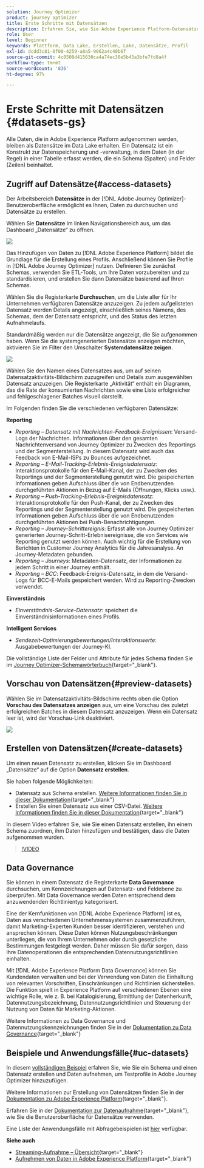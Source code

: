 ```yaml
---
solution: Journey Optimizer
product: journey optimizer
title: Erste Schritte mit Datensätzen
description: Erfahren Sie, wie Sie Adobe Experience Platform-Datensätze in Adobe Journey Optimizer verwenden.
role: User
level: Beginner
keywords: Plattform, Data Lake, Erstellen, Lake, Datensätze, Profil
exl-id: dcdd3c81-0f00-4259-a8a5-9062a4c40b6f
source-git-commit: 4c0508d415630ca4a74ec30e5b43a3bfe7fd8a4f
workflow-type: tm+mt
source-wordcount: '836'
ht-degree: 97%

---
```


# Erste Schritte mit Datensätzen {#datasets-gs}

Alle Daten, die in Adobe Experience Platform aufgenommen werden, bleiben als Datensätze im Data Lake erhalten. Ein Datensatz ist ein Konstrukt zur Datenspeicherung und -verwaltung, in dem Daten (in der Regel) in einer Tabelle erfasst werden, die ein Schema (Spalten) und Felder (Zeilen) beinhaltet.

## Zugriff auf Datensätze{#access-datasets}

Der Arbeitsbereich **Datensätze** in der [!DNL Adobe Journey Optimizer]-Benutzeroberfläche ermöglicht es Ihnen, Daten zu durchsuchen und Datensätze zu erstellen.

Wählen Sie **Datensätze** im linken Navigationsbereich aus, um das Dashboard „Datensätze“ zu öffnen.

![](assets/datasets-home.png)

Das Hinzufügen von Daten zu [!DNL Adobe Experience Platform] bildet die Grundlage für die Erstellung eines Profils. Anschließend können Sie Profile in [!DNL Adobe Journey Optimizer] nutzen. Definieren Sie zunächst Schemas, verwenden Sie ETL-Tools, um Ihre Daten vorzubereiten und zu standardisieren, und erstellen Sie dann Datensätze basierend auf Ihren Schemas.

Wählen Sie die Registerkarte **Durchsuchen**, um die Liste aller für Ihr Unternehmen verfügbaren Datensätze anzuzeigen. Zu jedem aufgelisteten Datensatz werden Details angezeigt, einschließlich seines Namens, des Schemas, dem der Datensatz entspricht, und des Status des letzten Aufnahmelaufs.

Standardmäßig werden nur die Datensätze angezeigt, die Sie aufgenommen haben. Wenn Sie die systemgenerierten Datensätze anzeigen möchten, aktivieren Sie im Filter den Umschalter **Systemdatensätze zeigen**.

![](assets/ajo-system-datasets.png)

Wählen Sie den Namen eines Datensatzes aus, um auf seinen Datensatzaktivitäts-Bildschirm zuzugreifen und Details zum ausgewählten Datensatz anzuzeigen. Die Registerkarte „Aktivität“ enthält ein Diagramm, das die Rate der konsumierten Nachrichten sowie eine Liste erfolgreicher und fehlgeschlagener Batches visuell darstellt.

Im Folgenden finden Sie die verschiedenen verfügbaren Datensätze:

**Reporting**

* _Reporting – Datensatz mit Nachrichten-Feedback-Ereignissen_: Versand-Logs der Nachrichten. Informationen über den gesamten Nachrichtenversand von Journey Optimizer zu Zwecken des Reportings und der Segmenterstellung. In diesem Datensatz wird auch das Feedback von E-Mail-ISPs zu Bounces aufgezeichnet.
* _Reporting – E-Mail-Tracking-Erlebnis-Ereignisdatensatz_: Interaktionsprotokolle für den E-Mail-Kanal, der zu Zwecken des Reportings und der Segmenterstellung genutzt wird. Die gespeicherten Informationen geben Aufschluss über die von Endbenutzenden durchgeführten Aktionen in Bezug auf E-Mails (Öffnungen, Klicks usw.).
* _Reporting – Push-Tracking-Erlebnis-Ereignisdatensatz_: Interaktionsprotokolle für den Push-Kanal, der zu Zwecken des Reportings und der Segmenterstellung genutzt wird. Die gespeicherten Informationen geben Aufschluss über die von Endbenutzenden durchgeführten Aktionen bei Push-Benachrichtigungen.
* _Reporting – Journey-Schrittereignis_: Erfasst alle von Journey Optimizer generierten Journey-Schritt-Erlebnisereignisse, die von Services wie Reporting genutzt werden können. Auch wichtig für die Erstellung von Berichten in Customer Journey Analytics für die Jahresanalyse. An Journey-Metadaten gebunden.
* _Reporting – Journeys_: Metadaten-Datensatz, der Informationen zu jedem Schritt in einer Journey enthält.
* _Reporting – BCC_: Feedback-Ereignis-Datensatz, in dem die Versand-Logs für BCC-E-Mails gespeichert werden. Wird zu Reporting-Zwecken verwendet.

**Einverständnis**

* _Einverständnis-Service-Datensatz_: speichert die Einverständnisinformationen eines Profils.

**Intelligent Services**

* _Sendezeit-Optimierungsbewertungen/Interaktionswerte_: Ausgabebewertungen der Journey-KI.

Die vollständige Liste der Felder und Attribute für jedes Schema finden Sie im [Journey Optimizer-Schemawörterbuch](https://experienceleague.adobe.com/tools/ajo-schemas/schema-dictionary.html){target="_blank"}.

## Vorschau von Datensätzen{#preview-datasets}

Wählen Sie im Datensatzaktivitäts-Bildschirm rechts oben die Option **Vorschau des Datensatzes anzeigen** aus, um eine Vorschau des zuletzt erfolgreichen Batches in diesem Datensatz anzuzeigen. Wenn ein Datensatz leer ist, wird der Vorschau-Link deaktiviert.

![](assets/dataset-preview.png)

## Erstellen von Datensätzen{#create-datasets}

Um einen neuen Datensatz zu erstellen, klicken Sie im Dashboard „Datensätze“ auf die Option **Datensatz erstellen**.

Sie haben folgende Möglichkeiten:

* Datensatz aus Schema erstellen. [Weitere Informationen finden Sie in dieser Dokumentation](https://experienceleague.adobe.com/docs/experience-platform/catalog/datasets/user-guide.html?lang=de#schema){target="_blank"}
* Erstellen Sie einen Datensatz aus einer CSV-Datei. [Weitere Informationen finden Sie in dieser Dokumentation](https://experienceleague.adobe.com/docs/experience-platform/ingestion/tutorials/map-a-csv-file.html?lang=de){target="_blank"}

In diesem Video erfahren Sie, wie Sie einen Datensatz erstellen, ihn einem Schema zuordnen, ihm Daten hinzufügen und bestätigen, dass die Daten aufgenommen wurden.

>[!VIDEO](https://video.tv.adobe.com/v/334293?quality=12)

## Data Governance

Sie können in einem Datensatz die Registerkarte **Data Governance** durchsuchen, um Kennzeichnungen auf Datensatz- und Feldebene zu überprüfen. Mit Data Governance werden Daten entsprechend dem anzuwendenden Richtlinientyp kategorisiert.

Eine der Kernfunktionen von [!DNL Adobe Experience Platform] ist es, Daten aus verschiedenen Unternehmenssystemen zusammenzuführen, damit Marketing-Experten Kunden besser identifizieren, verstehen und ansprechen können. Diese Daten können Nutzungsbeschränkungen unterliegen, die von Ihrem Unternehmen oder durch gesetzliche Bestimmungen festgelegt werden. Daher müssen Sie dafür sorgen, dass Ihre Datenoperationen die entsprechenden Datennutzungsrichtlinien einhalten.

Mit [!DNL Adobe Experience Platform Data Governance] können Sie Kundendaten verwalten und bei der Verwendung von Daten die Einhaltung von relevanten Vorschriften, Einschränkungen und Richtlinien sicherstellen. Die Funktion spielt in Experience Platform auf verschiedenen Ebenen eine wichtige Rolle, wie z. B. bei Katalogisierung, Ermittlung der Datenherkunft, Datennutzungsbezeichnung, Datennutzungsrichtlinien und Steuerung der Nutzung von Daten für Marketing-Aktionen.

Weitere Informationen zu Data Governance und Datennutzungskennzeichnungen finden Sie in der [Dokumentation zu Data Governance](https://experienceleague.adobe.com/docs/experience-platform/data-governance/labels/user-guide.html?lang=de){target="_blank"}

## Beispiele und Anwendungsfälle{#uc-datasets}

In diesem [vollständigen Beispiel](../segment/creating-test-profiles.md) erfahren Sie, wie Sie ein Schema und einen Datensatz erstellen und Daten aufnehmen, um Testprofile in Adobe Journey Optimizer hinzuzufügen.

Weitere Informationen zur Erstellung von Datensätzen finden Sie in der [Dokumentation zu Adobe Experience Platform](https://experienceleague.adobe.com/docs/experience-platform/catalog/datasets/overview.html?lang=de){target="_blank"}.

Erfahren Sie in der [Dokumentation zur Datenaufnahme](https://experienceleague.adobe.com/docs/experience-platform/ingestion/home.html?lang=de){target="_blank"}, wie Sie die Benutzeroberfläche für Datensätze verwenden.

Eine Liste der Anwendungsfälle mit Abfragebeispielen ist [hier](../data/datasets-query-examples.md) verfügbar.

**Siehe auch**

* [Streaming-Aufnahme – Übersicht](https://experienceleague.adobe.com/docs/experience-platform/ingestion/streaming/overview.html?lang=de){target="_blank"}
* [Aufnehmen von Daten in Adobe Experience Platform](https://experienceleague.adobe.com/docs/experience-platform/ingestion/tutorials/ingest-batch-data.html?lang=de){target="_blank"}
